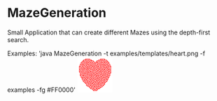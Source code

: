 # MazeGeneration
Small Application that can create different Mazes using the depth-first search.
 
Examples:
 'java MazeGeneration -t examples/templates/heart.png -f examples -fg #FF0000'
![alt tag](https://github.com/JRyuzaki/MazeGeneration/blob/master/examples/33893044896258.png "Heart Maze")
